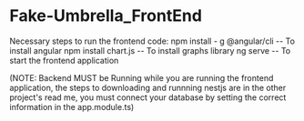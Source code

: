 # Fake-Umbrella_FrontEnd
Necessary steps to run the frontend code:
npm install - g @angular/cli -- To install angular
npm install chart.js -- To install graphs library
ng serve -- To start the frontend application

(NOTE: Backend MUST be Running while you are running the frontend application,
the steps to downloading and runnning nestjs are in the other project's read me,
you must connect your database by setting the correct information in the app.module.ts)
